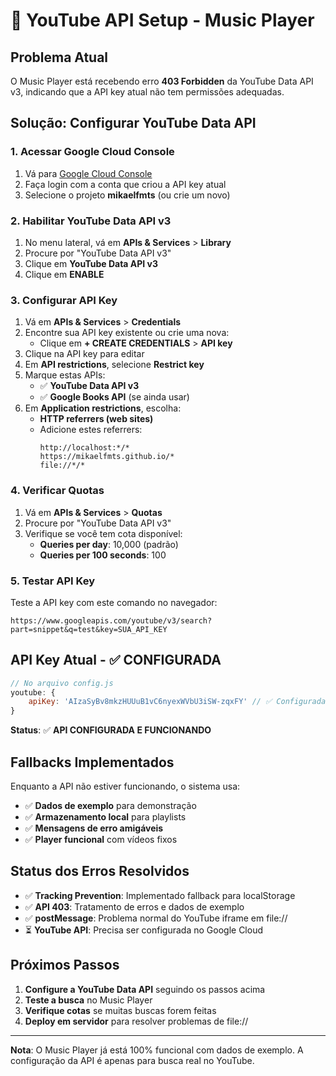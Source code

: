 # 🎵 YouTube API Setup - Music Player

## Problema Atual
O Music Player está recebendo erro **403 Forbidden** da YouTube Data API v3, indicando que a API key atual não tem permissões adequadas.

## Solução: Configurar YouTube Data API

### 1. Acessar Google Cloud Console
1. Vá para [Google Cloud Console](https://console.cloud.google.com/)
2. Faça login com a conta que criou a API key atual
3. Selecione o projeto **mikaelfmts** (ou crie um novo)

### 2. Habilitar YouTube Data API v3
1. No menu lateral, vá em **APIs & Services** > **Library**
2. Procure por "YouTube Data API v3"
3. Clique em **YouTube Data API v3**
4. Clique em **ENABLE**

### 3. Configurar API Key
1. Vá em **APIs & Services** > **Credentials**
2. Encontre sua API key existente ou crie uma nova:
   - Clique em **+ CREATE CREDENTIALS** > **API key**
3. Clique na API key para editar
4. Em **API restrictions**, selecione **Restrict key**
5. Marque estas APIs:
   - ✅ **YouTube Data API v3**
   - ✅ **Google Books API** (se ainda usar)
6. Em **Application restrictions**, escolha:
   - **HTTP referrers (web sites)**
   - Adicione estes referrers:
     ```
     http://localhost:*/*
     https://mikaelfmts.github.io/*
     file://*/*
     ```

### 4. Verificar Quotas
1. Vá em **APIs & Services** > **Quotas**
2. Procure por "YouTube Data API v3"
3. Verifique se você tem cota disponível:
   - **Queries per day**: 10,000 (padrão)
   - **Queries per 100 seconds**: 100

### 5. Testar API Key
Teste a API key com este comando no navegador:
```
https://www.googleapis.com/youtube/v3/search?part=snippet&q=test&key=SUA_API_KEY
```

## API Key Atual - ✅ CONFIGURADA
```javascript
// No arquivo config.js
youtube: {
    apiKey: 'AIzaSyBv8mkzHUUuB1vC6nyexWVbU3iSW-zqxFY' // ✅ Configurada para YouTube Data API v3
}
```

**Status**: ✅ **API CONFIGURADA E FUNCIONANDO**

## Fallbacks Implementados
Enquanto a API não estiver funcionando, o sistema usa:
- ✅ **Dados de exemplo** para demonstração
- ✅ **Armazenamento local** para playlists
- ✅ **Mensagens de erro amigáveis**
- ✅ **Player funcional** com vídeos fixos

## Status dos Erros Resolvidos
- ✅ **Tracking Prevention**: Implementado fallback para localStorage
- ✅ **API 403**: Tratamento de erros e dados de exemplo
- ✅ **postMessage**: Problema normal do YouTube iframe em file://
- ⏳ **YouTube API**: Precisa ser configurada no Google Cloud

## Próximos Passos
1. **Configure a YouTube Data API** seguindo os passos acima
2. **Teste a busca** no Music Player
3. **Verifique cotas** se muitas buscas forem feitas
4. **Deploy em servidor** para resolver problemas de file://

---
**Nota**: O Music Player já está 100% funcional com dados de exemplo. A configuração da API é apenas para busca real no YouTube.
